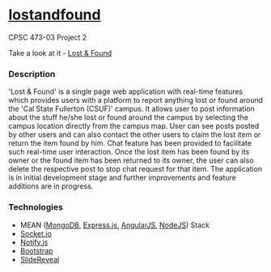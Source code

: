 # [lostandfound](http://csuf-lostandfound.herokuapp.com/)
CPSC 473-03 Project 2 

Take a look at it - [Lost & Found](http://csuf-lostandfound.herokuapp.com/)

### Description
'Lost & Found' is a single page web application with real-time features which provides users with a platform to report anything lost or found around the 'Cal State Fullerton (CSUF)' campus. It allows user to post information about the stuff he/she lost or found around the campus by selecting the campus location directly from the campus map. User can see posts posted by other users and can also contact the other users to claim the lost item or return the item found by him. Chat feature has been provided to facilitate such real-time user interaction. Once the lost item has been found by its owner or the found item has been returned to its owner, the user can also delete the respective post to stop chat request for that item.
The application is in initial development stage and further improvements and feature additions are in progress.

### Technologies
* MEAN ([MongoDB](https://www.mongodb.com/), [Express.js](https://nodejs.org/en/), [AngularJS](https://angularjs.org/), [NodeJS](https://nodejs.org/en/)) Stack
* [Socket.io](http://socket.io/)
* [Notify.js](https://notifyjs.com/)
* [Bootstrap](http://getbootstrap.com/)
* [SlideReveal](http://nnattawat.github.io/slideReveal/)

